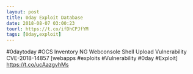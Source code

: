 ```yaml
---
layout: post
title: 0day Exploit Database
date: 2018-08-07 03:00:23
tourl: https://t.co/ifDhCPJfYM
tags: [0day,exploit]
---
```

#0daytoday #OCS Inventory NG Webconsole Shell Upload Vulnerability CVE-2018-14857 [webapps #exploits #Vulnerability #0day #Exploit] https://t.co/ucAazgvhMs